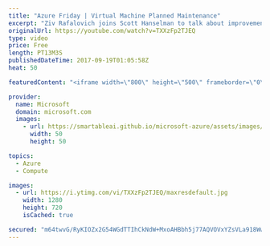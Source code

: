```yaml
---
title: "Azure Friday | Virtual Machine Planned Maintenance"
excerpt: "Ziv Rafalovich joins Scott Hanselman to talk about improvements to the planned maintenance experience in Azure, including better visibility and control of maintenance events that impact virtual machine availability. Learn how to create alerts, discover which virtual machines are scheduled for maintenance,"
originalUrl: https://youtube.com/watch?v=TXXzFp2TJEQ
type: video
price: Free
length: PT13M3S
publishedDateTime: 2017-09-19T01:05:58Z
heat: 50

featuredContent: "<iframe width=\"800\" height=\"500\" frameborder=\"0\" src=\"https://www.youtube.com/embed/TXXzFp2TJEQ\" allow=\"accelerometer; autoplay; encrypted-media; gyroscope; picture-in-picture\" allowfullscreen></iframe>"

provider:
  name: Microsoft
  domain: microsoft.com
  images:
    - url: https://smartableai.github.io/microsoft-azure/assets/images/organizations/microsoft.com-50x50.jpg
      width: 50
      height: 50

topics:
  - Azure
  - Compute

images:
  - url: https://i.ytimg.com/vi/TXXzFp2TJEQ/maxresdefault.jpg
    width: 1280
    height: 720
    isCached: true

secured: "m64twvG/RyKIOZx2G54WGdTTIhCkNdW+MxoAHBbh5j77AQVOVxYZsVLa918Wwa2My2T2chMGd1cFD6gUU6zxgF58FqAyMrd7lfuBJniXwh/8HsXEe0Lg8xL25LexwaNQlDPHlCbKGQSP9FcaKizlQfuGKFHUfBd/ity8dg/rNGcPl8FXzqXcDaSzBFLR4oI+TsizyP6m6J1Fj2Oi0pkIm69sU8RycpXbwthIwUo5dIGJEOiYf8jTH/dRbmCGNThoypkdxhyWK8p/4RBHcHOEYev5m6BTTB0+tjCPkDcrcwE0/ovzUArxmXNq4127Nltd9PikKXdVrn98bgqejm0/D3RUQh3S/kY8iuiYrDWZp5dk2t3FqC/bP6hRma3spNJ2WjyfUVMRuPsbJnfBe4giJhNbfDIPJS2e6qi7AQxHc0I=;9Wsu4smW1ZpMKfR9vtCnrg=="
---
```


